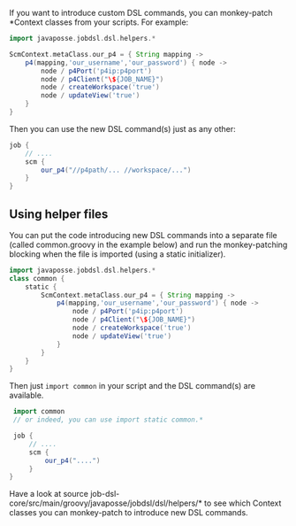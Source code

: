 If you want to introduce custom DSL commands, you can monkey-patch *Context classes from your scripts. For example:
```groovy
import javaposse.jobdsl.dsl.helpers.*

ScmContext.metaClass.our_p4 = { String mapping ->
    p4(mapping,'our_username','our_password') { node ->
        node / p4Port('p4ip:p4port')
        node / p4Client("\${JOB_NAME}")
        node / createWorkspace('true')
        node / updateView('true')
    }
}
```
Then you can use the new DSL command(s) just as any other:
```groovy
job {  
    // ....
    scm {
        our_p4("//p4path/... //workspace/...")
    }
}
```
## Using helper files

You can put the code introducing new DSL commands into a separate file (called common.groovy in the example below) and run the monkey-patching blocking when the file is imported (using a static initializer).
```groovy
import javaposse.jobdsl.dsl.helpers.*
class common {
    static {
        ScmContext.metaClass.our_p4 = { String mapping ->
            p4(mapping,'our_username','our_password') { node ->
                node / p4Port('p4ip:p4port')
                node / p4Client("\${JOB_NAME}")
                node / createWorkspace('true')
                node / updateView('true')
            }
        }
    }
}
```
Then just `import common` in your script and the DSL command(s) are available.
```groovy
 import common
 // or indeed, you can use import static common.*

 job {
     // ....
     scm {
         our_p4("....")
     }
}
```
Have a look at source job-dsl-core/src/main/groovy/javaposse/jobdsl/dsl/helpers/* to see which Context classes you can monkey-patch to introduce new DSL commands.
